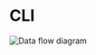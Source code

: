 # CLI

![Data flow diagram](https://raw.githubusercontent.com/wiki/tiginamaria/SoftwareDesign/images/CLI.png)
